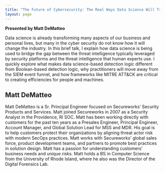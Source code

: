 ```yaml
---
title: "The Future of Cybersecurity: The Real Ways Data Science Will Transform SecOps"
layout: page
---
```


**Presented by Matt DeMatteo**

Data science is already transforming many aspects of our business and personal lives, but many in the cyber security do not know how it will change the industry. In this brief talk, I explain how data science is being used to bridge the gap between the threat intelligence typically leveraged by security platforms and the threat intelligence that human experts use. I quickly explore what makes data science-based detection logic different from Boolean-based detection logic, why practitioners will move away from the SIEM event funnel, and how frameworks like MITRE ATT&CK are critical to creating efficiencies for people and machines.

## Matt DeMatteo

Matt DeMatteo is a Sr. Principal Engineer focused on Secureworks’ Security Products and Services. Matt joined Secureworks in 2007 as a Security Analyst in the Providence, RI SOC. Matt has been working directly with customers for the past ten years as a Presales Engineer, Principal Engineer, Account Manager, and Global Solution Lead for MSS and MDR. His goal is to help customers protect their organizations by aligning threat actor risk with modern SecOps practices. Matt works with Secureworks’ global sales force, product development teams, and partners to promote best practices in solution design. Matt has a passion for understanding customers’ business needs and unique risks. Matt holds a BS in Computer Science from the University of Rhode Island, where he also was the Director of the Digital Forensics Lab.
